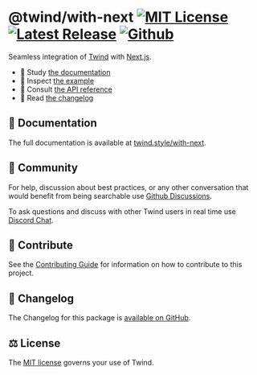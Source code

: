 # @twind/with-next [![MIT License](https://flat.badgen.net/github/license/tw-in-js/twind)](https://github.com/tw-in-js/twind/blob/main/LICENSE) [![Latest Release](https://flat.badgen.net/npm/v/@twind/with-next?icon=npm&label&cache=10800&color=blue)](https://www.npmjs.com/package/@twind/with-next) [![Github](https://flat.badgen.net/badge/icon/tw-in-js%2Ftwind%23with-next?icon=github&label)](https://github.com/tw-in-js/twind/tree/main/packages/with-next)

Seamless integration of [Twind](https://twind.style) with [Next.js](https://nextjs.org).

- 📖 Study [the documentation](https://twind.style/with-next)
- 🧭 Inspect [the example](https://github.com/tw-in-js/twind/tree/main/examples/with-next)
- 📓 Consult [the API reference](https://twind.style/packages/@twind/with-next)
- 📜 Read [the changelog](https://github.com/tw-in-js/twind/tree/main/packages/with-next/CHANGELOG.md)

## 📖 Documentation

The full documentation is available at [twind.style/with-next](https://twind.style/with-next).

## 💬 Community

For help, discussion about best practices, or any other conversation that would benefit from being searchable use [Github Discussions](https://github.com/tw-in-js/twind/discussions).

To ask questions and discuss with other Twind users in real time use [Discord Chat](https://chat.twind.style).

## 🧱 Contribute

See the [Contributing Guide](../../CONTRIBUTING.md) for information on how to contribute to this project.

## 📜 Changelog

The Changelog for this package is [available on GitHub](https://github.com/tw-in-js/twind/tree/main/packages/with-next/CHANGELOG.md).

## ⚖️ License

The [MIT license](https://github.com/tw-in-js/twind/blob/main/LICENSE) governs your use of Twind.
